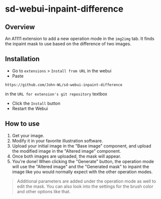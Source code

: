 # sd-webui-inpaint-difference
## Overview
An A1111 extension to add a new operation mode in the `img2img` tab. It finds the inpaint mask to use based on the difference of two images.  

## Installation
- Go to `extensions` > `Install from URL` in the webui
- Paste
```
https://github.com/John-WL/sd-webui-inpaint-difference
```
in the `URL for extension's git repository` textbox
- Click the `Install` button
- Restart the Webui

## How to use
1) Get your image.
2) Modify it in your favorite illustration software.
3) Upload your initial image in the "Base image" component, and upload the modified image in the "Altered image" component.
4) Once both images are uploaded, the mask will appear.
5) You're done! When clicking the "Generate" button, the operation mode will use the "Altered image" and the "Generated mask" to inpaint the image like you would normally expect with the other operation modes.

> Additional parameters are added under the operation mode as well to edit the mask. You can also look into the settings for the brush color and other options like that. 

